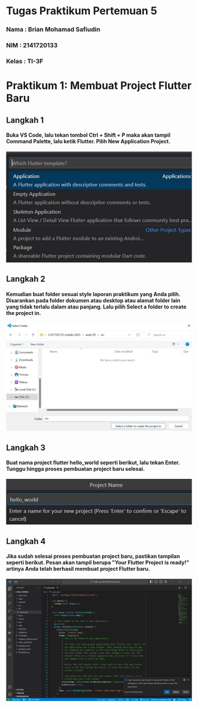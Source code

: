 # Tugas Praktikum Pertemuan 5

### Nama : Brian Mohamad Safiudin
### NIM : 2141720133
### Kelas : TI-3F

# Praktikum 1: Membuat Project Flutter Baru

## Langkah 1
#### Buka VS Code, lalu tekan tombol Ctrl + Shift + P maka akan tampil Command Palette, lalu ketik Flutter. Pilih New Application Project.
![Screenshot P1L1](docs/praktikum1langkah1.png)

## Langkah 2
#### Kemudian buat folder sesuai style laporan praktikum yang Anda pilih. Disarankan pada folder dokumen atau desktop atau alamat folder lain yang tidak terlalu dalam atau panjang. Lalu pilih Select a folder to create the project in.
![Screenshot P1L2](docs/praktikum1langkah2.png)

## Langkah 3
#### Buat nama project flutter hello_world seperti berikut, lalu tekan Enter. Tunggu hingga proses pembuatan project baru selesai.
![Screenshot P1L3](docs/praktikum1langkah3.png)

## Langkah 4
#### Jika sudah selesai proses pembuatan project baru, pastikan tampilan seperti berikut. Pesan akan tampil berupa "Your Flutter Project is ready!" artinya Anda telah berhasil membuat project Flutter baru.
![Screenshot P1L4](docs/praktikum1langkah4.png)
